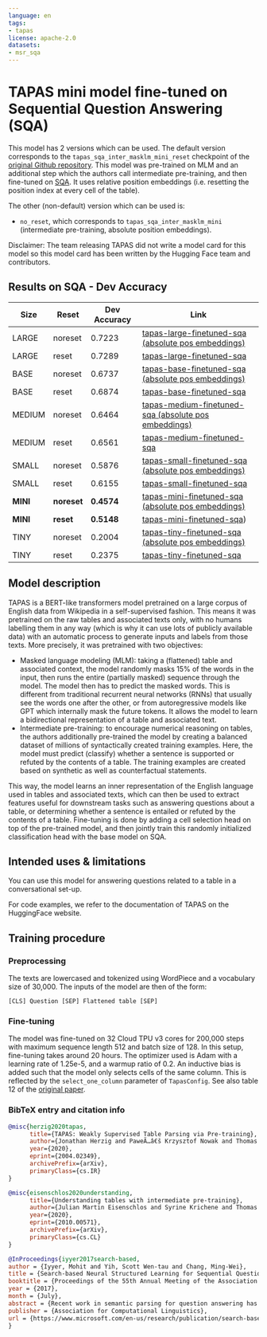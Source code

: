 ```yaml
---
language: en
tags:
- tapas
license: apache-2.0
datasets:
- msr_sqa
---
```


# TAPAS mini model fine-tuned on Sequential Question Answering (SQA)

This model has 2 versions which can be used. The default version corresponds to the `tapas_sqa_inter_masklm_mini_reset` checkpoint of the [original Github repository](https://github.com/google-research/tapas).
This model was pre-trained on MLM and an additional step which the authors call intermediate pre-training, and then fine-tuned on [SQA](https://www.microsoft.com/en-us/download/details.aspx?id=54253). It uses relative position embeddings (i.e. resetting the position index at every cell of the table).

The other (non-default) version which can be used is: 
- `no_reset`, which corresponds to `tapas_sqa_inter_masklm_mini` (intermediate pre-training, absolute position embeddings). 

Disclaimer: The team releasing TAPAS did not write a model card for this model so this model card has been written by
the Hugging Face team and contributors.

## Results on SQA - Dev Accuracy

Size     |  Reset  | Dev Accuracy | Link
-------- | --------| -------- | ----
LARGE | noreset | 0.7223 | [tapas-large-finetuned-sqa (absolute pos embeddings)](https://huggingface.co/google/tapas-large-finetuned-sqa/tree/no_reset)
LARGE | reset | 0.7289 | [tapas-large-finetuned-sqa](https://huggingface.co/google/tapas-large-finetuned-sqa/tree/main)
BASE | noreset | 0.6737 | [tapas-base-finetuned-sqa (absolute pos embeddings)](https://huggingface.co/google/tapas-base-finetuned-sqa/tree/no_reset)
BASE | reset | 0.6874 | [tapas-base-finetuned-sqa](https://huggingface.co/google/tapas-base-finetuned-sqa/tree/main)
MEDIUM | noreset | 0.6464 | [tapas-medium-finetuned-sqa (absolute pos embeddings)](https://huggingface.co/google/tapas-medium-finetuned-sqa/tree/no_reset)
MEDIUM | reset | 0.6561 | [tapas-medium-finetuned-sqa](https://huggingface.co/google/tapas-medium-finetuned-sqa/tree/main)
SMALL | noreset | 0.5876 | [tapas-small-finetuned-sqa (absolute pos embeddings)](https://huggingface.co/google/tapas-small-finetuned-sqa/tree/no_reset)
SMALL | reset | 0.6155 | [tapas-small-finetuned-sqa](https://huggingface.co/google/tapas-small-finetuned-sqa/tree/main)
**MINI** | **noreset** | **0.4574** | [tapas-mini-finetuned-sqa (absolute pos embeddings)](https://huggingface.co/google/tapas-mini-finetuned-sqa/tree/no_reset)
**MINI** | **reset** | **0.5148** | [tapas-mini-finetuned-sqa](https://huggingface.co/google/tapas-mini-finetuned-sqa/tree/main))
TINY | noreset | 0.2004 | [tapas-tiny-finetuned-sqa (absolute pos embeddings)](https://huggingface.co/google/tapas-tiny-finetuned-sqa/tree/no_reset)
TINY | reset | 0.2375 | [tapas-tiny-finetuned-sqa](https://huggingface.co/google/tapas-tiny-finetuned-sqa/tree/main)

## Model description

TAPAS is a BERT-like transformers model pretrained on a large corpus of English data from Wikipedia in a self-supervised fashion. 
This means it was pretrained on the raw tables and associated texts only, with no humans labelling them in any way (which is why it
can use lots of publicly available data) with an automatic process to generate inputs and labels from those texts. More precisely, it
was pretrained with two objectives:

- Masked language modeling (MLM): taking a (flattened) table and associated context, the model randomly masks 15% of the words in 
  the input, then runs the entire (partially masked) sequence through the model. The model then has to predict the masked words. 
  This is different from traditional recurrent neural networks (RNNs) that usually see the words one after the other, 
  or from autoregressive models like GPT which internally mask the future tokens. It allows the model to learn a bidirectional 
  representation of a table and associated text.
- Intermediate pre-training: to encourage numerical reasoning on tables, the authors additionally pre-trained the model by creating 
  a balanced dataset of millions of syntactically created training examples. Here, the model must predict (classify) whether a sentence 
  is supported or refuted by the contents of a table. The training examples are created based on synthetic as well as counterfactual statements.

This way, the model learns an inner representation of the English language used in tables and associated texts, which can then be used 
to extract features useful for downstream tasks such as answering questions about a table, or determining whether a sentence is entailed
or refuted by the contents of a table. Fine-tuning is done by adding a cell selection head on top of the pre-trained model, and then jointly
train this randomly initialized classification head with the base model on SQA. 


## Intended uses & limitations

You can use this model for answering questions related to a table in a conversational set-up.

For code examples, we refer to the documentation of TAPAS on the HuggingFace website. 


## Training procedure

### Preprocessing

The texts are lowercased and tokenized using WordPiece and a vocabulary size of 30,000. The inputs of the model are
then of the form:

```
[CLS] Question [SEP] Flattened table [SEP]
```

### Fine-tuning

The model was fine-tuned on 32 Cloud TPU v3 cores for 200,000 steps with maximum sequence length 512 and batch size of 128.
In this setup, fine-tuning takes around 20 hours. The optimizer used is Adam with a learning rate of 1.25e-5, and a warmup ratio 
of 0.2. An inductive bias is added such that the model only selects cells of the same column. This is reflected by the 
`select_one_column` parameter of `TapasConfig`. See also table 12 of the [original paper](https://arxiv.org/abs/2004.02349).


### BibTeX entry and citation info

```bibtex
@misc{herzig2020tapas,
      title={TAPAS: Weakly Supervised Table Parsing via Pre-training}, 
      author={Jonathan Herzig and PaweÃ…â€š Krzysztof Nowak and Thomas MÃƒÂ¼ller and Francesco Piccinno and Julian Martin Eisenschlos},
      year={2020},
      eprint={2004.02349},
      archivePrefix={arXiv},
      primaryClass={cs.IR}
}
```

```bibtex
@misc{eisenschlos2020understanding,
      title={Understanding tables with intermediate pre-training}, 
      author={Julian Martin Eisenschlos and Syrine Krichene and Thomas MÃƒÂ¼ller},
      year={2020},
      eprint={2010.00571},
      archivePrefix={arXiv},
      primaryClass={cs.CL}
}
```

```bibtex
@InProceedings{iyyer2017search-based,
author = {Iyyer, Mohit and Yih, Scott Wen-tau and Chang, Ming-Wei},
title = {Search-based Neural Structured Learning for Sequential Question Answering},
booktitle = {Proceedings of the 55th Annual Meeting of the Association for Computational Linguistics},
year = {2017},
month = {July},
abstract = {Recent work in semantic parsing for question answering has focused on long and complicated questions, many of which would seem unnatural if asked in a normal conversation between two humans. In an effort to explore a conversational QA setting, we present a more realistic task: answering sequences of simple but inter-related questions. We collect a dataset of 6,066 question sequences that inquire about semi-structured tables from Wikipedia, with 17,553 question-answer pairs in total. To solve this sequential question answering task, we propose a novel dynamic neural semantic parsing framework trained using a weakly supervised reward-guided search. Our model effectively leverages the sequential context to outperform state-of-the-art QA systems that are designed to answer highly complex questions.},
publisher = {Association for Computational Linguistics},
url = {https://www.microsoft.com/en-us/research/publication/search-based-neural-structured-learning-sequential-question-answering/},
}
```
